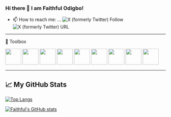 ### Hi there 👋 I am Faithful Odigbo!

- 📫 How to reach me: ...
![X (formerly Twitter) Follow](https://img.shields.io/twitter/follow/faithfulOdigbo)
![X (formerly Twitter) URL](https://img.shields.io/twitter/url?url=https%3A%2F%2Ftwitter.com%2FfaithfulOdigbo)

---

🧰 Toolbox

<a href="https://cdnlogo.com/logo/nodejs-icon_39488.html"><img src="https://www.cdnlogo.com/logos/n/94/nodejs-icon.svg" height="50" width="50"></a>
<a href="https://cdnlogo.com/logo/javascript_18196.html"><img src="https://www.cdnlogo.com/logos/j/44/javascript.svg" height="50" width="50"></a>
<a href="https://cdnlogo.com/logo/html-5_8516.html"><img src="https://www.cdnlogo.com/logos/h/90/html-5.svg" height="50" width="50"></a>
<a href="https://cdnlogo.com/logo/css_36679.html"><img src="https://www.cdnlogo.com/logos/c/18/css.svg" height="50" width="50"></a>
<a href="https://cdnlogo.com/logo/bootstrap_39502.html"><img src="https://www.cdnlogo.com/logos/b/50/bootstrap.svg" height="50" width="50"></a>
<a href="https://cdnlogo.com/logo/solidity_63893.html"><img src="https://www.cdnlogo.com/logos/s/73/solidity.svg" height="50" width="50"></a>
<a href="https://cdnlogo.com/logo/mysql_9525.html"><img src="https://www.cdnlogo.com/logos/m/10/mysql.svg" height="50" width="50"></a>
<a href="https://cdnlogo.com/logo/microsoft-sql-server_808.html"><img src="https://www.cdnlogo.com/logos/m/21/microsoft-sql-server.svg" height="50" width="50"></a>
<a href="https://cdnlogo.com/logo/mongodb_9555.html"><img src="https://www.cdnlogo.com/logos/m/25/mongodb.svg" height="50" width="50"></a>


---

## &#x1f4c8; My GitHub Stats

[![Top Langs](https://github-readme-stats.vercel.app/api/top-langs/?username=dev3Nigerian&theme=radical)](https://github.com/anuraghazra/github-readme-stats)

[![Faithful's GitHub stats](https://github-readme-stats.vercel.app/api?username=dev3Nigerian&theme=radical)](https://github.com/anuraghazra/github-readme-stats)


<!--
**dev3Nigerian/dev3Nigerian** is a ✨ _special_ ✨ repository because its `README.md` (this file) appears on your GitHub profile.

Here are some ideas to get you started:

- 🔭 I’m currently working on ...
- 🌱 I’m currently learning ...
- 👯 I’m looking to collaborate on ...
- 🤔 I’m looking for help with ...
- 💬 Ask me about ...

- 😄 Pronouns: ...
- ⚡ Fun fact: ...
-->

